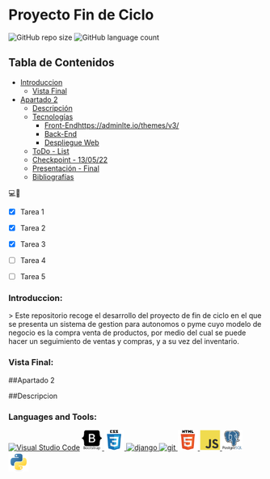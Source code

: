 # Proyecto Fin de Ciclo

![GitHub repo size](https://shields.io/github/repo-size/henryDAW2022/Proyecto_Django?style=for-the-badge)
![GitHub language count](https://img.shields.io/github/languages/count/henryDAW2022/Proyecto_Django?style=for-the-badge)

## Tabla de Contenidos
- [Introduccion](#1)
    - [Vista Final](#2)
- [Apartado 2](#3)
    - [Descripción](#4)
    - [Tecnologías](#5)
        - [Front-End](#6)https://adminlte.io/themes/v3/
        - [Back-End](#7)
        - [Despliegue Web](#8)
    - [ToDo - List](#9)
    - [Checkpoint - 13/05/22](#10)
    - [Presentación - Final](#11)
    - [Bibliografías](#12)

💻📝

- [x] Tarea 1
- [x] Tarea 2
- [x] Tarea 3
- [ ] Tarea 4
- [ ] Tarea 5


<h3 align="left">Introduccion:</h3><a name="1"></a>
> Este repositorio recoge el desarrollo del proyecto de fin de ciclo en el que se presenta un sistema de gestion para autonomos o pyme cuyo modelo de negocio es la compra venta de productos, por medio del cual se puede hacer un seguimiento de ventas y compras, y a su vez del inventario.

















<h3 align="left">Vista Final:</h3><a name="2"></a>















##Apartado 2<a name="3"></a>






##Descripcion<a name="4"></a>












<h3 align="left">Languages and Tools:</h3><a name="5"></a>
<p align="left"><a href="https://code.visualstudio.com/" target="_blank" rel="noreferrer"><img src="https://sobrebits.com/wp-content/uploads/2018/10/Visual-Studio-Code-para-PowerShell.png" alt="Visual Studio Code" height="40"></a> <a href="https://getbootstrap.com" target="_blank" rel="noreferrer"> <img src="https://raw.githubusercontent.com/devicons/devicon/master/icons/bootstrap/bootstrap-plain-wordmark.svg" alt="bootstrap" width="40" height="40"/> </a> <a href="https://www.w3schools.com/css/" target="_blank" rel="noreferrer"> <img src="https://raw.githubusercontent.com/devicons/devicon/master/icons/css3/css3-original-wordmark.svg" alt="css3" width="40" height="40"/> </a> <a href="https://www.djangoproject.com/" target="_blank" rel="noreferrer"> <img src="https://cdn.worldvectorlogo.com/logos/django.svg" alt="django" width="40" height="40"/> </a> <a href="https://git-scm.com/" target="_blank" rel="noreferrer"> <img src="https://www.vectorlogo.zone/logos/git-scm/git-scm-icon.svg" alt="git" width="40" height="40"/> </a> <a href="https://www.w3.org/html/" target="_blank" rel="noreferrer"> <img src="https://raw.githubusercontent.com/devicons/devicon/master/icons/html5/html5-original-wordmark.svg" alt="html5" width="40" height="40"/> </a> <a href="https://developer.mozilla.org/en-US/docs/Web/JavaScript" target="_blank" rel="noreferrer"> <img src="https://raw.githubusercontent.com/devicons/devicon/master/icons/javascript/javascript-original.svg" alt="javascript" width="40" height="40"/> </a> <a href="https://www.postgresql.org" target="_blank" rel="noreferrer"> <img src="https://raw.githubusercontent.com/devicons/devicon/master/icons/postgresql/postgresql-original-wordmark.svg" alt="postgresql" width="40" height="40"/> </a> <a href="https://www.python.org" target="_blank" rel="noreferrer"> <img src="https://raw.githubusercontent.com/devicons/devicon/master/icons/python/python-original.svg" alt="python" width="40" height="40"/> </a> </p>
